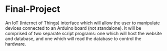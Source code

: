 # Final-Project
An IoT (Internet of Things) interface which will allow the user to manipulate devices connected to an Arduino board (not standalone).  It will be comprised of two separate script programs: one which will host the website and database, and one which will read the database to control the hardware.
